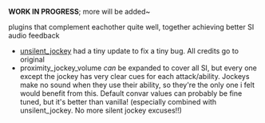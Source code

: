 **WORK IN PROGRESS**; more will be added~

plugins that complement eachother quite well, together achieving better SI audio feedback

* [unsilent_jockey](https://github.com/SirPlease/L4D2-Competitive-Rework/blob/master/addons/sourcemod/scripting/l4d2_unsilent_jockey.sp) had a tiny update to fix a tiny bug. All credits go to original
* proximity_jockey_volume *can* be expanded to cover all SI, but every one except the jockey has very clear cues for each attack/ability. Jockeys make no sound when they use their ability, so they're the only one i felt would benefit from this. Default convar values can probably be fine tuned, but it's better than vanilla! (especially combined with unsilent_jockey. No more silent jockey excuses!!)
